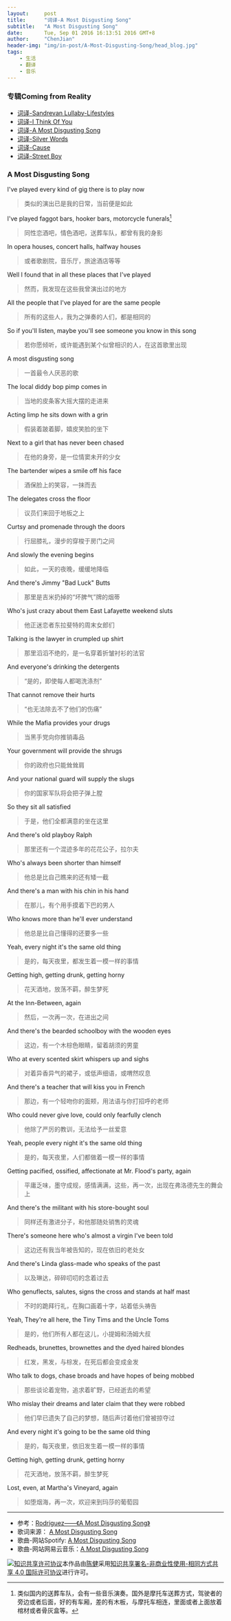```yaml
---
layout:     post
title:      "词译-A Most Disgusting Song"
subtitle:   "A Most Disgusting Song"
date:       Tue, Sep 01 2016 16:13:51 2016 GMT+8
author:     "ChenJian"
header-img: "img/in-post/A-Most-Disgusting-Song/head_blog.jpg"
tags:
    - 生活
    - 翻译
    - 音乐
---
```


### 专辑Coming from Reality

- [词译-Sandrevan Lullaby-Lifestyles](https://o-my-chenjian.com/2017/05/08/Sandrevan-Lullaby/)
- [词译-I Think Of You](https://o-my-chenjian.com/2016/09/14/I-Think-Of-You/)
- [词译-A Most Disgusting Song](https://o-my-chenjian.com/2016/09/01/A-Most-Disgusting-Song/)
- [词译-Silver Words](https://o-my-chenjian.com/2017/07/26/Silver-Words/)
- [词译-Cause](https://o-my-chenjian.com/2017/08/03/Cause/)
- [词译-Street Boy](https://o-my-chenjian.com/2017/11/19/Street-Boy/)

### A Most Disgusting Song

I've played every kind of gig there is to play now

> 类似的演出已是我的日常，当前便是如此

I've played faggot bars, hooker bars, motorcycle funerals[^1]

> 同性恋酒吧，情色酒吧，送葬车队，都曾有我的身影 

In opera houses, concert halls, halfway houses

> 或者歌剧院，音乐厅，旅途酒店等等

Well I found that in all these places that I've played

> 然而，我发现在这些我曾演出过的地方

All the people that I've played for are the same people

> 所有的这些人，我为之弹奏的人们，都是相同的

So if you'll listen, maybe you'll see someone you know in this song

> 若你愿倾听，或许能遇到某个似曾相识的人，在这首歌里出现

A most disgusting song

> 一首最令人厌恶的歌

The local diddy bop pimp comes in

> 当地的皮条客大摇大摆的走进来

Acting limp he sits down with a grin

> 假装着跛着脚，嬉皮笑脸的坐下

Next to a girl that has never been chased

> 在他的身旁，是一位情窦未开的少女

The bartender wipes a smile off his face

> 酒保脸上的笑容，一抹而去

The delegates cross the floor

> 议员们来回于地板之上

Curtsy and promenade through the doors

> 行屈膝礼，漫步的穿梭于房门之间

And slowly the evening begins

> 如此，一天的夜晚，缓缓地降临

And there's Jimmy "Bad Luck" Butts

> 那里是吉米扔掉的“坏脾气”牌的烟蒂

Who's just crazy about them East Lafayette weekend sluts

> 他正迷恋者东拉斐特的周末女郎们

Talking is the lawyer in crumpled up shirt

> 那里滔滔不绝的，是一名穿着折皱衬衫的法官

And everyone's drinking the detergents

> “是的，即使每人都喝洗涤剂”

That cannot remove their hurts

> “也无法除去不了他们的伤痛”

While the Mafia provides your drugs

> 当黑手党向你推销毒品

Your government will provide the shrugs

> 你的政府也只能耸耸肩

And your national guard will supply the slugs

> 你的国家军队将会把子弹上膛

So they sit all satisfied

> 于是，他们全都满意的坐在这里

And there's old playboy Ralph

> 那里还有一个混迹多年的花花公子，拉尔夫

Who's always been shorter than himself

> 他总是比自己瞧来的还有矮一截

And there's a man with his chin in his hand

> 在那儿，有个用手摸着下巴的男人

Who knows more than he'll ever understand

> 他总是比自己懂得的还要多一些

Yeah, every night it's the same old thing

> 是的，每天夜里，都发生着一模一样的事情

Getting high, getting drunk, getting horny

> 花天酒地，放荡不羁，醉生梦死

At the Inn-Between, again

> 然后，一次再一次，在进出之间

And there's the bearded schoolboy with the wooden eyes

> 这边，有一个木棕色眼睛，留着胡须的男童

Who at every scented skirt whispers up and sighs

> 对着异香异气的裙子，或低声细语，或喟然叹息

And there's a teacher that will kiss you in French

> 那边，有一个轻吻你的面颊，用法语与你打招呼的老师

Who could never give love, could only fearfully clench

> 他除了严厉的教训，无法给予一丝爱意

Yeah, people every night it's the same old thing

> 是的，每天夜里，人们都做着一模一样的事情

Getting pacified, ossified, affectionate at Mr. Flood's party, again

> 平庸乏味，墨守成规，感情满满，这些，再一次，出现在弗洛德先生的舞会上

And there's the militant with his store-bought soul

> 同样还有激进分子，和他那随处销售的灵魂

There's someone here who's almost a virgin I've been told

> 这边还有我当年被告知的，现在依旧的老处女

And there's Linda glass-made who speaks of the past

> 以及琳达，碎碎叨叨的念着过去

Who genuflects, salutes, signs the cross and stands at half mast

> 不时的跪拜行礼，在胸口画着十字，站着低头祷告

Yeah, They're all here, the Tiny Tims and the Uncle Toms

> 是的，他们所有人都在这儿，小提姆和汤姆大叔

Redheads, brunettes, brownettes and the dyed haired blondes

> 红发，黑发，与棕发，在死后都会变成金发

Who talk to dogs, chase broads and have hopes of being mobbed

> 那些谈论着宠物，追求着旷野，已经逝去的希望

Who mislay their dreams and later claim that they were robbed

> 他们早已遗失了自己的梦想，随后声讨着他们曾被掠夺过

And every night it's going to be the same old thing

> 是的，每天夜里，依旧发生着一模一样的事情

Getting high, getting drunk, getting horny

> 花天酒地，放荡不羁，醉生梦死

Lost, even, at Martha's Vineyard, again

> 如堕烟海，再一次，欢迎来到玛莎的葡萄园


[^1]: 类似国内的送葬车队，会有一些音乐演奏。国外是摩托车送葬方式，驾驶者的旁边或者后面，好的有车厢，差的有木板，与摩托车相连，里面或者上面放着棺材或者骨灰盒等。

----------
* 参考：[Rodriguez——《A Most Disgusting Song》](http://blog.sina.com.cn/s/blog_604af09b0101h08t.html#cmt_3231362)
* 歌词来源： [A Most Disgusting Song](http://genius.com/Rodriguez-a-most-disgusting-song-lyrics)
* 歌曲-网站Spotify: [A Most Disgusting Song](https://play.spotify.com/album/4Aa53iJ3EuGEkrna4nhAHn)
* 歌曲-网站网易云音乐：[A Most Disgusting Song](http://music.163.com/#/song?id=29379916)


<a rel="license" href="http://creativecommons.org/licenses/by-nc-sa/4.0/"><img alt="知识共享许可协议" style="border-width:0" src="https://i.creativecommons.org/l/by-nc-sa/4.0/88x31.png" /></a>本作品由<a xmlns:cc="http://creativecommons.org/ns#" href="https://o-my-chenjian.com/2016/09/01/A-Most-Disgusting-Song/" property="cc:attributionName" rel="cc:attributionURL">陈健</a>采用<a rel="license" href="http://creativecommons.org/licenses/by-nc-sa/4.0/">知识共享署名-非商业性使用-相同方式共享 4.0 国际许可协议</a>进行许可。

